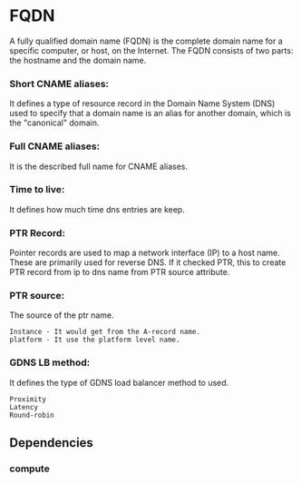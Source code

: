 # FQDN
A fully qualified domain name (FQDN) is the complete domain name for a specific computer, or host, on the Internet. The FQDN consists of two parts: the hostname and the domain name.

### Short CNAME aliases:
It defines a type of resource record in the Domain Name System (DNS) used to specify that a domain name is an alias for another domain, which is the "canonical" domain.

### Full CNAME aliases:
It is the described full name for CNAME aliases.

### Time to live:
It defines how much time dns entries are keep.

### PTR Record:
Pointer records are used to map a network interface (IP) to a host name. These are primarily used for reverse DNS. If it checked PTR, this to create PTR record from ip to dns name from PTR source attribute.

### PTR source:
The source of the ptr name.
```
Instance - It would get from the A-record name.
platform - It use the platform level name.
```

### GDNS LB method:
It defines the type of GDNS load balancer method to used.
```
Proximity
Latency
Round-robin
```

## Dependencies

### compute
